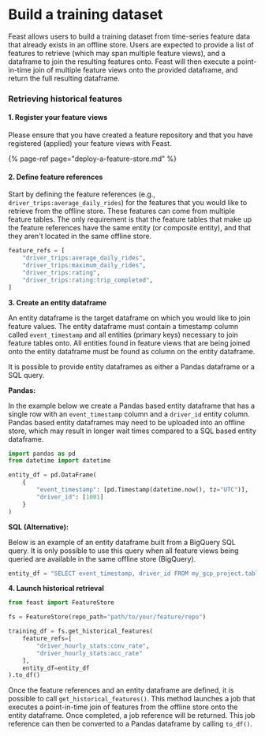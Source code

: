 # Build a training dataset

Feast allows users to build a training dataset from time-series feature data that already exists in an offline store. Users are expected to provide a list of features to retrieve \(which may span multiple feature views\), and a dataframe to join the resulting features onto. Feast will then execute a point-in-time join of multiple feature views onto the provided dataframe, and return the full resulting dataframe.

### Retrieving historical features

#### 1. Register your feature views

Please ensure that you have created a feature repository and that you have registered \(applied\) your feature views with Feast.

{% page-ref page="deploy-a-feature-store.md" %}

#### 2. Define feature references

Start by defining the feature references \(e.g., `driver_trips:average_daily_rides`\) for the features that you would like to retrieve from the offline store. These features can come from multiple feature tables. The only requirement is that the feature tables that make up the feature references have the same entity \(or composite entity\), and that they aren't located in the same offline store.

```python
feature_refs = [
    "driver_trips:average_daily_rides",
    "driver_trips:maximum_daily_rides",
    "driver_trips:rating",
    "driver_trips:rating:trip_completed",
]
```

**3. Create an entity dataframe**

An entity dataframe is the target dataframe on which you would like to join feature values. The entity dataframe must contain a timestamp column called `event_timestamp` and all entities \(primary keys\) necessary to join feature tables onto. All entities found in feature views that are being joined onto the entity dataframe must be found as column on the entity dataframe.

It is possible to provide entity dataframes as either a Pandas dataframe or a SQL query.

**Pandas:**

In the example below we create a Pandas based entity dataframe that has a single row with an `event_timestamp` column and a `driver_id` entity column. Pandas based entity dataframes may need to be uploaded into an offline store, which may result in longer wait times compared to a SQL based entity dataframe.

```python
import pandas as pd
from datetime import datetime

entity_df = pd.DataFrame(
    {
        "event_timestamp": [pd.Timestamp(datetime.now(), tz="UTC")],
        "driver_id": [1001]
    }
)
```

**SQL \(Alternative\):**

Below is an example of an entity dataframe built from a BigQuery SQL query. It is only possible to use this query when all feature views being queried are available in the same offline store \(BigQuery\).

```python
entity_df = "SELECT event_timestamp, driver_id FROM my_gcp_project.table"
```

**4. Launch historical retrieval**

```python
from feast import FeatureStore

fs = FeatureStore(repo_path="path/to/your/feature/repo")

training_df = fs.get_historical_features(
    feature_refs=[
        "driver_hourly_stats:conv_rate",
        "driver_hourly_stats:acc_rate"
    ],
    entity_df=entity_df
).to_df()
```

Once the feature references and an entity dataframe are defined, it is possible to call `get_historical_features()`. This method launches a job that executes a point-in-time join of features from the offline store onto the entity dataframe. Once completed, a job reference will be returned. This job reference can then be converted to a Pandas dataframe by calling `to_df()`. 

